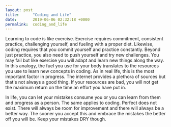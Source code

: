 ```yaml
---
layout: post
title:      "Coding and Life"
date:       2019-06-06 02:32:18 +0000
permalink:  coding_and_life
---
```



Learning to code is like exercise.  Exercise requires commitment, consistent practice, challenging yourself, and fueling with a proper diet.  Likewise, coding requires that you commit yourself and practice constantly.  Beyond just practice, you also need to push yourself and try new challenges.  You may fail but like exercise you will adapt and learn new things along the way.  In this analogy, the fuel you use for your body translates to the resources you use to learn new concepts in coding.  As in real life, this is the most important factor in progress.  The internet provides a plethora of sources but that's not always a good thing. If your resources are bad, you will not get the maximum return on the time an effort you have put in.  

In life, you can let your mistakes consume you or you can learn from them and progress as a person.  The same applies to coding.  Perfect does not exist.  There will always be room for improvement and there will always be a better way.  The sooner you accept this and embrace the mistakes the better off you will be.  Keep your mistakes DRY though.
